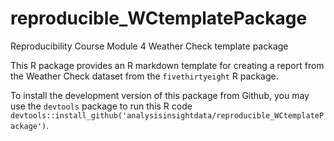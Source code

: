 # reproducible_WCtemplatePackage
Reproducibility Course Module 4 Weather Check template package

This R package provides an R markdown template for creating a report from the Weather Check dataset from the `fivethirtyeight` R package. 

To install the development version of this package from Github, you may use the `devtools` package to run this R code `devtools::install_github('analysisinsightdata/reproducible_WCtemplatePackage')`.
